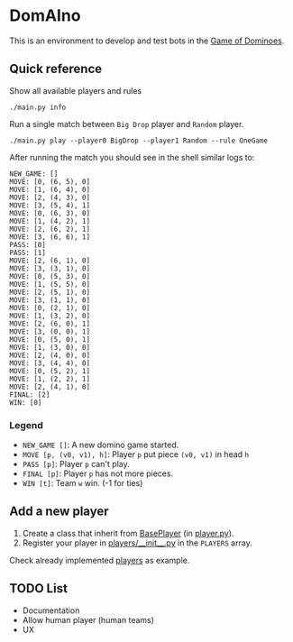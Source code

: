 # DomAIno

This is an environment to develop and test bots in the [Game of Dominoes](https://en.wikipedia.org/wiki/Dominoes).

## Quick reference

Show all available players and rules

`./main.py info`

Run a single match between `Big Drop` player and `Random` player.

`./main.py play --player0 BigDrop --player1 Random --rule OneGame`

After running the match you should see in the shell similar logs to:

```
NEW_GAME: []
MOVE: [0, (6, 5), 0]
MOVE: [1, (6, 4), 0]
MOVE: [2, (4, 3), 0]
MOVE: [3, (5, 4), 1]
MOVE: [0, (6, 3), 0]
MOVE: [1, (4, 2), 1]
MOVE: [2, (6, 2), 1]
MOVE: [3, (6, 6), 1]
PASS: [0]
PASS: [1]
MOVE: [2, (6, 1), 0]
MOVE: [3, (3, 1), 0]
MOVE: [0, (5, 3), 0]
MOVE: [1, (5, 5), 0]
MOVE: [2, (5, 1), 0]
MOVE: [3, (1, 1), 0]
MOVE: [0, (2, 1), 0]
MOVE: [1, (3, 2), 0]
MOVE: [2, (6, 0), 1]
MOVE: [3, (0, 0), 1]
MOVE: [0, (5, 0), 1]
MOVE: [1, (3, 0), 0]
MOVE: [2, (4, 0), 0]
MOVE: [3, (4, 4), 0]
MOVE: [0, (5, 2), 1]
MOVE: [1, (2, 2), 1]
MOVE: [2, (4, 1), 0]
FINAL: [2]
WIN: [0]
```

### Legend

+ `NEW_GAME []`: A new domino game started.
+ `MOVE [p, (v0, v1), h]`: Player `p` put piece `(v0, v1)` in head `h`
+ `PASS [p]`: Player `p` can't play.
+ `FINAL [p]`: Player `p` has not more pieces.
+ `WIN [t]`: Team `w` win. (-1 for ties)

## Add a new player

1. Create a class that inherit from [BasePlayer](player.py) (in [player.py](player.py)).
2. Register your player in [players/\_\_init\_\_.py](players/__init__.py) in the `PLAYERS` array.

Check already implemented [players](players/simple.py) as example.

## TODO List

+ Documentation
+ Allow human player (human teams)
+ UX

